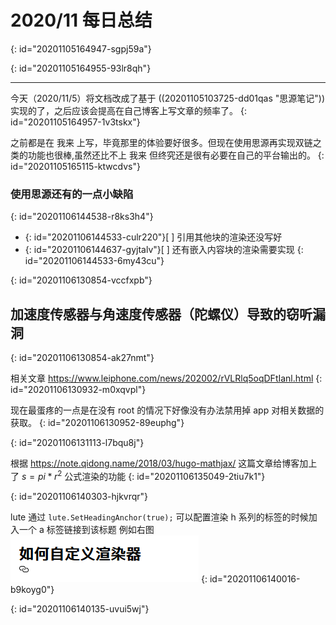 # 2020/11 每日总结
{: id="20201105164947-sgpj59a"}

{: id="20201105164955-93lr8qh"}

---

今天（2020/11/5）将文档改成了基于 ((20201105103725-dd01qas "思源笔记")) 实现的了，之后应该会提高在自己博客上写文章的频率了。
{: id="20201105164957-1v3tskx"}

之前都是在 我来 上写，毕竟那里的体验要好很多。但现在使用思源再实现双链之类的功能也很棒,虽然还比不上 我来 但终究还是很有必要在自己的平台输出的。
{: id="20201105165115-ktwcdvs"}

### 使用思源还有的一点小缺陷
{: id="20201106144538-r8ks3h4"}

* {: id="20201106144533-culr220"}[ ] 引用其他块的渲染还没写好
* {: id="20201106144637-gyjtalv"}[ ] 还有嵌入内容块的渲染需要实现
{: id="20201106144533-6my43cu"}

{: id="20201106130854-vccfxpb"}

## 加速度传感器与角速度传感器（陀螺仪）导致的窃听漏洞
{: id="20201106130854-ak27nmt"}

相关文章 https://www.leiphone.com/news/202002/rVLRlq5oqDFtIanl.html
{: id="20201106130932-m0xqvpl"}

现在最蛋疼的一点是在没有 root 的情况下好像没有办法禁用掉 app 对相关数据的获取。
{: id="20201106130952-89euphg"}

{: id="20201106131113-l7bqu8j"}

根据 https://note.qidong.name/2018/03/hugo-mathjax/ 这篇文章给博客加上了 $s = pi * r^2$ 公式渲染的功能
{: id="20201106135049-2tiu7k1"}

{: id="20201106140303-hjkvrqr"}

lute 通过 `lute.SetHeadingAnchor(true);` 可以配置渲染 h 系列的标签的时候加入一个 a 标签链接到该标题  例如右图 ![image.png](assets/20201106140132-bml2b50-image.png)
{: id="20201106140016-b9koyg0"}

{: id="20201106140135-uvui5wj"}
